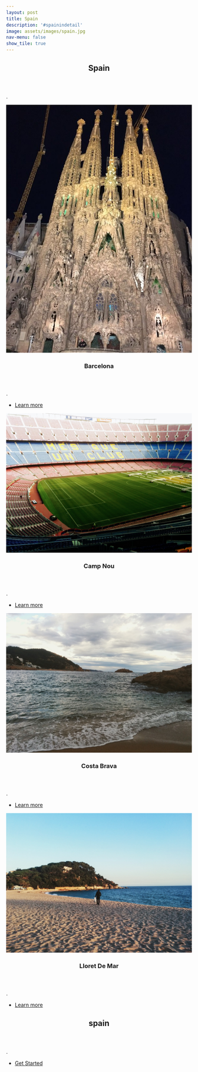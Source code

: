 ```yaml
---
layout: post
title: Spain
description: '#spainindetail'
image: assets/images/spain.jpg
nav-menu: false
show_tile: true
---
```


<!-- Main -->
<div id="main">

<!-- One -->
<section id="one">
	<div class="inner">
		<header class="major">
			<h2>Spain</h2>
		</header>
		<p>.</p>
	</div>
</section>

<!-- Two -->
<section id="two" class="spotlights">
	<section>
		<a href="spain.html" class="image">
			<img src="assets/images/spain.jpg" alt="" data-position="center center" />
		</a>
		<div class="content">
			<div class="inner">
				<header class="major">
					<h3>Barcelona</h3>
				</header>
				<p>.</p>
				<ul class="actions">
					<li><a href="spain.html" class="button">Learn more</a></li>
				</ul>
			</div>
		</div>
	</section>
	<section>
		<a href="spain.html" class="image">
			<img src="assets/images/campnou.jpg" alt="" data-position="top center" />
		</a>
		<div class="content">
			<div class="inner">
				<header class="major">
					<h3>Camp Nou</h3>
				</header>
				<p>.</p>
				<ul class="actions">
					<li><a href="spain.html" class="button">Learn more</a></li>
				</ul>
			</div>
		</div>
	</section>
	<section>
		<a href="spain.html" class="image">
			<img src="assets/images/costabrava.jpg" alt="" data-position="25% 25%" />
		</a>
		<div class="content">
			<div class="inner">
				<header class="major">
					<h3>Costa Brava</h3>
				</header>
				<p>.</p>
				<ul class="actions">
					<li><a href="spain.html" class="button">Learn more</a></li>
				</ul>
			</div>
		</div>
	</section>
  <section>
    <a href="spain.html" class="image">
      <img src="assets/images/lloret.jpg" alt="" data-position="top center" />
    </a>
    <div class="content">
      <div class="inner">
        <header class="major">
          <h3>Lloret De Mar</h3>
        </header>
        <p>.</p>
        <ul class="actions">
          <li><a href="spain.html" class="button">Learn more</a></li>
        </ul>
      </div>
    </div>
  </section>
</section>

<!-- Three -->
<section id="three">
	<div class="inner">
		<header class="major">
			<h2>spain</h2>
		</header>
		<p>.</p>
		<ul class="actions">
			<li><a href="spain.html" class="button next">Get Started</a></li>
		</ul>
	</div>
</section>

</div>
